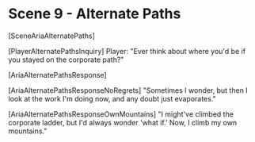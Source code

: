 # Scene 9 - Alternate Paths

[SceneAriaAlternatePaths]

[PlayerAlternatePathsInquiry]
Player: "Ever think about where you'd be if you stayed on the corporate path?"

[AriaAlternatePathsResponse]

[AriaAlternatePathsResponseNoRegrets]
"Sometimes I wonder, but then I look at the work I'm doing now, and any doubt just evaporates."

[AriaAlternatePathsResponseOwnMountains]
"I might've climbed the corporate ladder, but I'd always wonder 'what if.' Now, I climb my own mountains."
